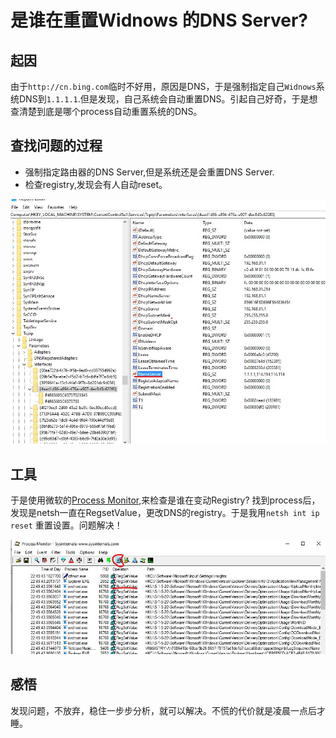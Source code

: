 # 是谁在重置Widnows 的DNS Server?

## 起因

由于`http://cn.bing.com`临时不好用，原因是DNS，于是强制指定自己`Widnows`系统DNS到`1.1.1.1`.但是发现，自己系统会自动重置DNS。引起自己好奇，于是想查清楚到底是哪个process自动重置系统的DNS。

## 查找问题的过程

- 强制指定路由器的DNS Server,但是系统还是会重置DNS Server.
- 检查registry,发现会有人自动reset。

![DNS](/杂谈/data/DNSRegistry.jpg)

## 工具

于是使用微软的[Process Monitor](https://docs.microsoft.com/zh-cn/sysinternals/downloads/procmon),来检查是谁在变动Registry?
找到process后，发现是netsh一直在RegsetValue，更改DNS的registry。于是我用`netsh int ip reset` 重置设置。问题解决！

![Process Monitor](/杂谈/data/processmon.jpg)

## 感悟

发现问题，不放弃，稳住一步步分析，就可以解决。不慌的代价就是凌晨一点后才睡。